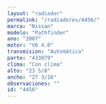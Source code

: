 ```yaml
---
layout: "radiador"
permalink: "/radiadores/4456/"
marca: "Nissan"
modelo: "Pathfinder"
ano: "2007"
motor: "V6 4.0"
transmision: "Automática"
parte: "433879"
clima: "Con clima"
alto: "23 5/8"
ancho: "27 3/16"
observaciones: ""
id: "4456"
---
```


